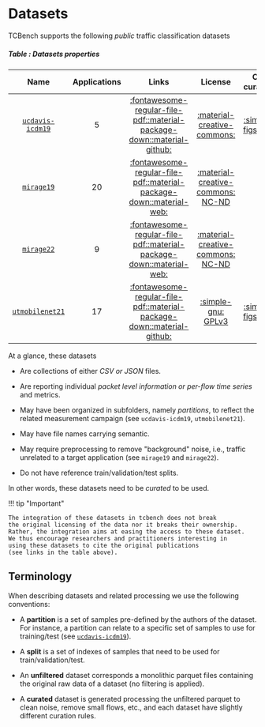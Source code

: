 # Datasets

TCBench supports the following *public* traffic classification datasets

##### Table : Datasets properties
| Name | Applications | Links | License | Our curation |
|:----:|:------------:|:-----:|:-------:|:------------:|
|[`ucdavis-icdm19`](/tcbench/datasets/install/ucdavis-icdm19/)|5|[:fontawesome-regular-file-pdf:](https://arxiv.org/pdf/1812.09761.pdf)[:material-package-down:](https://drive.google.com/drive/folders/1Pvev0hJ82usPh6dWDlz7Lv8L6h3JpWhE)[:material-github:](https://github.com/shrezaei/Semi-supervised-Learning-QUIC-)| [:material-creative-commons:](https://creativecommons.org/licenses/by/4.0/) | [:simple-figshare:](https://figshare.com/articles/dataset/curated_datasets_ucdavisicdm19_tgz/23538141/1) |
|[`mirage19`](/tcbench/datasets/install/mirage19/)|20|[:fontawesome-regular-file-pdf:](http://wpage.unina.it/antonio.montieri/pubs/MIRAGE_ICCCS_2019.pdf)[:material-package-down:](https://traffic.comics.unina.it/mirage/MIRAGE/MIRAGE-2019_traffic_dataset_downloadable_v2.tar.gz)[:material-web:](https://traffic.comics.unina.it/mirage/mirage-2019.html)| [:material-creative-commons: NC-ND](http://creativecommons.org/licenses/by-nc-nd/4.0/) | - |
|[`mirage22`](/tcbench/datasets/install/mirage22/)|9|[:fontawesome-regular-file-pdf:](http://wpage.unina.it/antonio.montieri/pubs/_C__IEEE_CAMAD_2021___Traffic_Classification_Covid_app.pdf)[:material-package-down:](https://traffic.comics.unina.it/mirage/MIRAGE/MIRAGE-COVID-CCMA-2022.zip)[:material-web:](https://traffic.comics.unina.it/mirage/mirage-covid-ccma-2022.html)| [:material-creative-commons: NC-ND](http://creativecommons.org/licenses/by-nc-nd/4.0/) | - |
|[`utmobilenet21`](/tcbench/datasets/install/utmobilenet21/)|17|[:fontawesome-regular-file-pdf:](https://ieeexplore.ieee.org/abstract/document/9490678/)[:material-package-down:](https://github.com/YuqiangHeng/UTMobileNetTraffic2021)[:material-github:](https://github.com/YuqiangHeng/UTMobileNetTraffic2021)| [:simple-gnu: GPLv3](https://www.gnu.org/licenses/gpl-3.0.en.html) | [:simple-figshare:](https://figshare.com/articles/dataset/curated_datasets_utmobilenet21_tgz/23648703/1) |

At a glance, these datasets

* Are collections of either *CSV or JSON* files.

* Are reporting individual *packet level information or per-flow time series* and metrics.

* May have been organized in subfolders, namely *partitions*,
to reflect the related measurement campaign (see `ucdavis-icdm19`, `utmobilenet21`).

* May have file names carrying semantic.

* May require preprocessing to remove "background" noise, i.e.,
traffic unrelated to a target application (see `mirage19` and `mirage22`).

* Do not have reference train/validation/test splits.

In other words, these datasets need to be *curated* 
to be used.

!!! tip "Important"

    The integration of these datasets in tcbench does not break
    the original licensing of the data nor it breaks their ownership.
    Rather, the integration aims at easing the access to these dataset.
    We thus encourage researchers and practitioners interesting in
    using these datasets to cite the original publications 
    (see links in the table above).

## Terminology

When describing datasets and related processing we
use the following conventions:

* A __partition__ is a set of samples 
pre-defined by the authors of the dataset.
For instance, a partition can relate to a
specific set of samples to use for training/test 
(see [`ucdavis-icdm19`](/tcbench/datasets/install/ucdavis-icdm19/)).

* A __split__ is a set of indexes of samples
that need to be used for train/validation/test.

* An __unfiltered__ dataset corresponds a
monolithic parquet files containing the
original raw data of a dataset (no filtering 
is applied).

* A __curated__ dataset is generated 
processing the unfiltered parquet 
to clean noise, remove small flows, etc.,
and each dataset have slightly different
curation rules.
